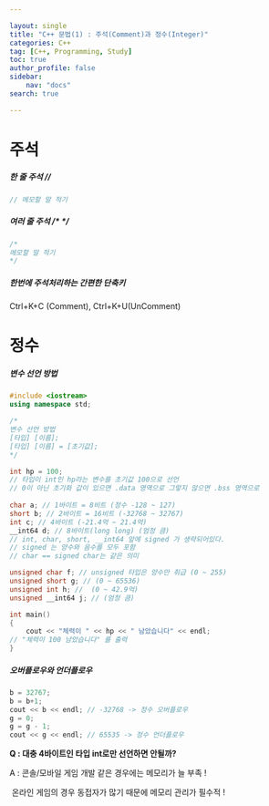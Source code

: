 ```yaml
---

layout: single
title: "C++ 문법(1) : 주석(Comment)과 정수(Integer)"
categories: C++
tag: [C++, Programming, Study]
toc: true
author_profile: false
sidebar:
    nav: "docs"
search: true

---
```


# 주석

##### 한 줄 주석 //

```c++
// 메모할 말 적기
```

##### 여러 줄 주석 /* */

```c
/*
메모할 말 적기
*/
```

##### 한번에 주석처리하는 간편한 단축키 

Ctrl+K+C (Comment), Ctrl+K+U(UnComment)



# 정수

##### 변수 선언 방법

```c++
#include <iostream>
using namespace std;

/*
변수 선언 방법 
[타입] [이름];
[타입] [이름] = [초기값];
*/

int hp = 100;
// 타입이 int인 hp라는 변수를 초기값 100으로 선언
// 0이 아닌 초기화 값이 있으면 .data 영역으로 그렇지 않으면 .bss 영역으로
 
char a; // 1바이트 = 8비트 (정수 -128 ~ 127)
short b; // 2바이트 = 16비트 (-32768 ~ 32767)
int c; // 4바이트 (-21.4억 ~ 21.4억)
__int64 d; // 8바이트(long long) (엄청 큼)
// int, char, short, __int64 앞에 signed 가 생략되어있다.
// signed 는 양수와 음수를 모두 포함
// char == signed char는 같은 의미

unsigned char f; // unsigned 타입은 양수만 취급 (0 ~ 255)
unsigned short g; // (0 ~ 65536)
unsigned int h; //  (0 ~ 42.9억)
unsigned __int64 j; // (엄청 큼)

int main()
{
    cout << "체력이 " << hp << " 남았습니다" << endl;
// "체력이 100 남았습니다" 를 출력
}
```

##### 오버플로우와 언더플로우

```c++
b = 32767;
b = b+1;
cout << b << endl; // -32768 -> 정수 오버플로우
g = 0;
g = g - 1;
cout << g << endl; // 65535 -> 정수 언더플로우
```



**Q : 대충 4바이트인 타입 int로만 선언하면 안될까?**

A : 콘솔/모바일 게임 개발 같은 경우에는 메모리가 늘 부족  !

​	 온라인 게임의 경우 동접자가 많기 때문에 메모리 관리가 필수적 !
